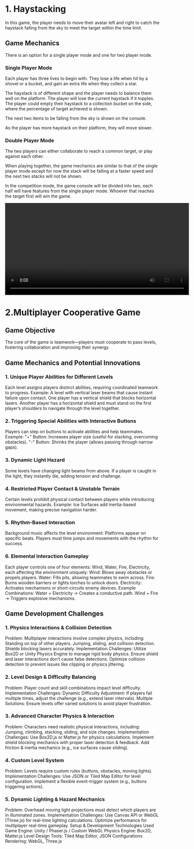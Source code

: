 # 1. Haystacking

In this game, the player needs to move their avatar left and right to catch the haystack falling from the sky to meet the target within the time limit.

## Game Mechanics

There is an option for a single player mode and one for two player mode.

### Single Player Mode

Each player has three lives to begin with. They lose a life when hit by a shovel or a bucket, and gain an extra life when they collect a star.

The haystack is of different shape and the player needs to balance them well on the platform. The player will lose the current haystack if it topples. The player could empty their haystack to a collection bucket on the side, where the percentage of target achieved is shown.

The next two items to be falling from the sky is shown on the console.

As the player has more haystack on their platform, they will move slower.

### Double Player Mode

The two players can either collaborate to reach a common target, or play against each other.

When playing together, the game mechanics are similar to that of the single player mode except for now the stack will be falling at a faster speed and the next two stacks will not be shown.

In the competition mode, the game console will be divided into two, each half will have features from the single player mode. Whoever that reaches the target first will win the game.


<video src="https://github.com/user-attachments/assets/2bc9ad40-728b-4c61-b258-6c2530942f93" controls width="600"></video>

# 2.Multiplayer Cooperative Game

## Game Objective
The core of the game is teamwork—players must cooperate to pass levels, fostering collaboration and improving their synergy.

## Game Mechanics and Potential Innovations
### 1. Unique Player Abilities for Different Levels
Each level assigns players distinct abilities, requiring coordinated teamwork to progress.
Example:
A level with vertical laser beams that cause instant failure upon contact.
One player has a vertical shield that blocks horizontal lasers.
Another player has a horizontal shield and must stand on the first player’s shoulders to navigate through the level together.

### 2. Triggering Special Abilities with Interactive Buttons
Players can step on buttons to activate abilities and help teammates.
Example:
"+" Button: Increases player size (useful for stacking, overcoming obstacles).
"-" Button: Shrinks the player (allows passing through narrow gaps).

### 3. Dynamic Light Hazard
Some levels have changing light beams from above.
If a player is caught in the light, they instantly die, adding tension and challenge.

### 4. Restricted Player Contact & Unstable Terrain
Certain levels prohibit physical contact between players while introducing environmental hazards.
Example:
Ice Surfaces add inertia-based movement, making precise navigation harder.

### 5. Rhythm-Based Interaction
Background music affects the level environment:
Platforms appear on specific beats.
Players must time jumps and movements with the rhythm for success.

### 6. Elemental Interaction Gameplay
Each player controls one of four elements: Wind, Water, Fire, Electricity, each affecting the environment uniquely:
Wind: Blows away obstacles or propels players.
Water: Fills pits, allowing teammates to swim across.
Fire: Burns wooden barriers or lights torches to unlock doors.
Electricity: Activates mechanisms or short-circuits enemy devices.
Example Combinations:
Water + Electricity → Creates a conductive path.
Wind + Fire → Triggers explosive mechanisms.

## Game Development Challenges

### 1. Physics Interactions & Collision Detection
Problem:
Multiplayer interactions involve complex physics, including:
Standing on top of other players.
Jumping, sliding, and collision detection.
Shields blocking lasers accurately.
Implementation Challenges:
Utilize Box2D or Unity Physics Engine to manage rigid body physics.
Ensure shield and laser interactions don’t cause false detections.
Optimize collision detection to prevent issues like clipping or physics jittering.

### 2. Level Design & Difficulty Balancing
Problem:
Player count and skill combinations impact level difficulty.
Implementation Challenges:
Dynamic Difficulty Adjustment: If players fail multiple times, adjust the challenge (e.g., extend laser intervals).
Multiple Solutions: Ensure levels offer varied solutions to avoid player frustration.

### 3. Advanced Character Physics & Interaction
Problem:
Characters need realistic physical interactions, including:
Jumping, climbing, stacking, sliding, and size changes.
Implementation Challenges:
Use Box2D.js or Matter.js for physics calculations.
Implement shield blocking mechanics with proper laser detection & feedback.
Add friction & inertia mechanics (e.g., ice surfaces cause sliding).

### 4. Custom Level System
Problem:
Levels require custom rules (buttons, obstacles, moving lights).
Implementation Challenges:
Use JSON or Tiled Map Editor for level configuration.
Implement a flexible event-trigger system (e.g., buttons triggering actions).

### 5. Dynamic Lighting & Hazard Mechanics
Problem:
Overhead moving light projections must detect which players are in illuminated zones.
Implementation Challenges:
Use Canvas API or WebGL (Three.js) for real-time lighting calculations.
Optimize performance for multiplayer real-time gameplay.
Setup & Development
Technologies Used
Game Engine: Unity / Phaser.js / Custom WebGL
Physics Engine: Box2D, Matter.js
Level Design Tools: Tiled Map Editor, JSON Configurations
Rendering: WebGL, Three.js
